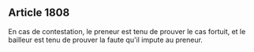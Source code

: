 Article 1808
----
En cas de contestation, le preneur est tenu de prouver le cas fortuit, et le
bailleur est tenu de prouver la faute qu'il impute au preneur.
